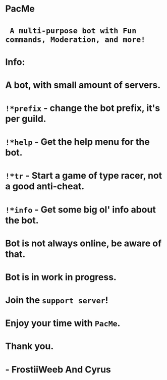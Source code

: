 # **PacMe**

# ``` A multi-purpose bot with Fun commands, Moderation, and more!```

# **Info:**

# A bot, with small amount of servers. 
# ```!*prefix``` - change the bot prefix, it's per guild.
# ```!*help``` - Get the help menu for the bot.
# ```!*tr``` - Start a game of type racer, not a good anti-cheat.
# ```!*info``` - Get some big ol' info about the bot.
# Bot is not always online, be aware of that.
# Bot is in work in progress.
# Join the ```support server```!
# Enjoy your time with ```PacMe```.
# Thank you.
# - FrostiiWeeb And Cyrus
